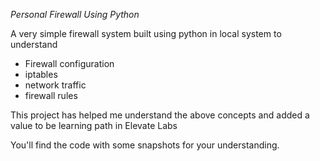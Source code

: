 *Personal Firewall Using Python*

A very simple firewall system built using python in local system to understand

* Firewall configuration
* iptables
* network traffic
* firewall rules

This project has helped me understand the above concepts and added a value to be learning path in Elevate Labs

You'll find the code with some snapshots for your understanding.
